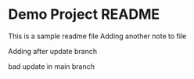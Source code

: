 # Demo Project README 

This is a sample readme file 
Adding another note to file 

Adding after update branch 

bad update in main branch 